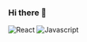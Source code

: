 ### Hi there 👋
![React](https://img.shields.io/badge/React-61DAFB?style=for-the-badge&logo=react&logoColor=white)
![Javascript](https://img.shields.io/badge/JavaScript-F7DF1E?style=for-the-badge&logo=javascript)

<!--
**dannyseong/dannyseong** is a ✨ _special_ ✨ repository because its `README.md` (this file) appears on your GitHub profile.

Here are some ideas to get you started:

- 🔭 I’m currently working on ...
- 🌱 I’m currently learning ...
- 👯 I’m looking to collaborate on ...
- 🤔 I’m looking for help with ...
- 💬 Ask me about ...
- 📫 How to reach me: ...
- 😄 Pronouns: ...
- ⚡ Fun fact: ...
-->
